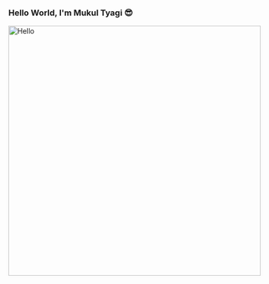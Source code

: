 ### Hello World, I'm Mukul Tyagi 😎
<img src="https://media2.giphy.com/media/3o7TKvVTlNBANWtOO4/giphy.gif?cid=ecf05e47sud0te2e7dvqb8hu9yr03ja815vqkqi0kpc0buw0&rid=giphy.gif&ct=g" alt="Hello" width="100%" height="500">
<!--
**mukultyagi481/mukultyagi481** is a ✨ _special_ ✨ repository because its `README.md` (this file) appears on your GitHub profile.

Here are some ideas to get you started:

- 🔭 I’m currently working on ...
- 🌱 I’m currently learning ...
- 👯 I’m looking to collaborate on ...
- 🤔 I’m looking for help with ...
- 💬 Ask me about ...
- 📫 How to reach me: ...
- 😄 Pronouns: ...
- ⚡ Fun fact: ...
-->
